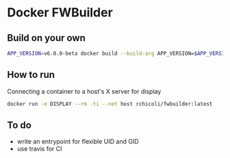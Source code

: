 # Docker FWBuilder

## Build on your own

```bash
APP_VERSION=v6.0.0-beta docker build --build-arg APP_VERSION=$APP_VERSION -t fwbuilder:$APP_VERSION .
```

## How to run

Connecting a container to a host's X server for display

```bash
docker run -e DISPLAY --rm -ti --net host rchicoli/fwbuilder:latest
```

## To do

  - write an entrypoint for flexible UID and GID
  - use travis for CI